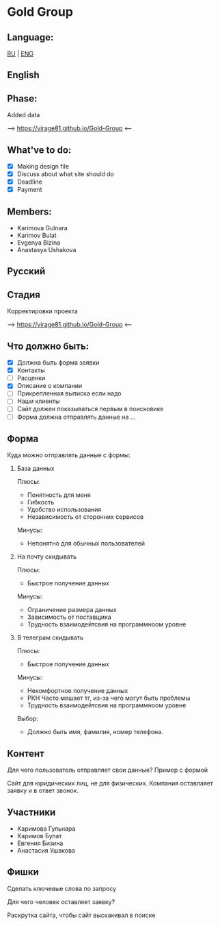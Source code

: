 # Gold Group

## Language:

[RU](#Русский) | [ENG](#English)

## English

## Phase:

Added data

--> https://virage81.github.io/Gold-Group <--

## What've to do:

- [x] Making design file
- [x] Discuss about what site should do
- [x] Deadline
- [x] Payment

## Members:

- Karimova Gulnara
- Karimov Bulat
- Evgenya Bizina
- Anastasya Ushakova

## Русский

## Стадия

Корректировки проекта

--> https://virage81.github.io/Gold-Group <--

## Что должно быть:

- [x] Должна быть форма заявки
- [x] Контакты
- [ ] Расценки
- [x] Описание о компании
- [ ] Прикрепленная выписка если надо
- [ ] Наши клиенты
- [ ] Сайт должен показываться первым в поисковике
- [ ] Форма должна отправлять данные на ...

## Форма

Куда можно отправлять данные с формы:

1. База данных

      Плюсы:

      - Понятность для меня
      - Гибкость
      - Удобство использования
      - Независимость от сторонних сервисов

      Минусы:

      - Непонятно для обычных пользователей

2. На почту скидывать

      Плюсы:

      - Быстрое получение данных

      Минусы:

      - Ограничение размера данных
      - Зависимость от поставщика
      - Трудность взаимодейтсвия на программноом уровне

3. В телеграм скидывать

      Плюсы:

      - Быстрое получение данных

      Минусы:

      - Некомфортное получение данных
      - РКН Часто мешает тг, из-за чего могут быть проблемы
      - Трудность взаимодейтсвия на программноом уровне

      Выбор:

      - Должно быть имя, фамилия, номер телефона.

## Контент

Для чего пользователь отправляет свои данные? Пример с формой

Сайт для юридических лиц, не для физических. Компания оставлаяет заявку и в ответ звонок.

## Участники

- Каримова Гульнара
- Каримов Булат
- Евгения Бизина
- Анастасия Ушакова

## Фишки

Сделать ключевые слова по запросу

Для чего человек оставляет заявку?

Раскрутка сайта, чтобы сайт выскакивал в поиске
